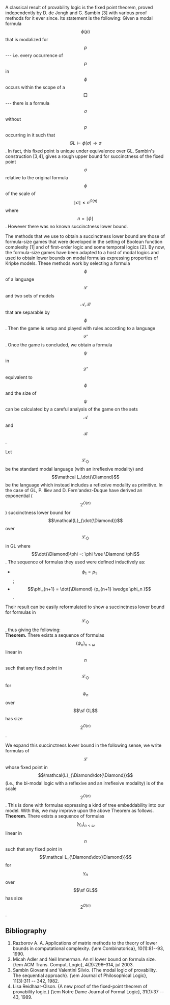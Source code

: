 






A classical result of provability logic is the fixed point theorem, proved independently by D. de Jongh and G. Sambin [3] with various proof methods for it ever since. Its statement is the following: Given a modal formula $$\phi(p)$$ that is modalized for $$p$$ --- i.e. every occurrence of $$p$$ in $$\phi$$ occurs within the scope of a $$\Box$$ --- there is a formula $$\sigma$$ without $$p$$ occurring in it such that $$GL \vdash \phi(\sigma) \rightarrow \sigma$$. In fact, this fixed point is unique under equivalence over GL. Sambin's construction [3,4], gives a rough upper bound for succinctness of the fixed point $$\sigma$$ relative to the original formula $$\phi$$ of the scale of $$\mid\sigma\mid \leq n^{O(n)} $$ where $$n = \mid\phi\mid$$. However there was no known succinctness lower bound.

The methods that we use to obtain a succinctness lower bound are those of formula-size games that were developed in the setting of Boolean function complexity [1] and of first-order logic and some temporal logics [2]. By now, the formula-size games have been adapted to a host of modal logics and used to obtain lower bounds on modal formulas expressing properties of Kripke models. These methods work by selecting a formula $$\phi$$ of a language $$\mathcal{L}$$ and two sets of models $$\mathcal{A}, \mathcal{B}$$ that are separable by $$\phi$$. Then the game is setup and played with rules according to a language $$\mathcal{L}'$$. Once the game is concluded, we obtain a formula $$\psi$$ in $$\mathcal{L}'$$ equivalent to $$\phi$$ and the size of $$\psi$$ can be calculated by a careful analysis of the game on the sets $$\mathcal{A}$$ and $$ \mathcal{B}$$.

Let $$\mathcal L_\Diamond$$ be the standard modal language (with an irreflexive modality) and $$\mathcal L_\dot{\Diamond}$$ be the language which instead includes a reflexive modality as primitive. 
In the case of GL, P. Iliev and D. Fern\'andez-Duque have derived an exponential ($$2^{O(n)}$$) succinctness lower bound for $$\mathcal{L}_{\dot{\Diamond}}$$ over $$\mathcal{L}_\Diamond$$ in GL where $$\dot{\Diamond}\phi =: \phi \vee \Diamond \phi$$. The sequence of formulas they used were defined inductively as:

  -  $$\phi_1 = p_1$$;
  -  $$\phi_{n+1} = \dot{\Diamond} (p_{n+1} \wedge \phi_n )$$.

Their result can be easily reformulated to show a succinctness lower bound for formulas in $$\mathcal{L}_{\Diamond}$$, thus giving the following:  
**Theorem.**
There exists a sequence of formulas $$(\psi_n)_{n<\omega}$$ linear in $$n$$ such that any fixed point in $$\mathcal L_\Diamond$$ for $$\psi_n$$ over $$\sf GL$$ has size $$2^{O(n)}$$.

We expand this succinctness lower bound in the following sense, we write formulas of $$\mathcal{L}$$ whose fixed point in $$\mathcal{L}_{\Diamond\dot{\Diamond}}$$ (i.e., the bi-modal logic with a reflexive and an irreflexive modality) is of the scale $$2^{O({n})}$$. This is done with formulas expressing a kind of tree embeddability into our model.
With this, we may improve upon the above Theorem as follows.  
**Theorem.**
There exists a sequence of formulas $$(\gamma_n)_{n<\omega}$$ linear in $$n$$ such that any fixed point in $$\mathcal L_{\Diamond\dot{\Diamond}}$$ for $$\gamma_n$$ over $$\sf GL$$ has size $$2^{O(n)}$$.












## Bibliography

1. Razborov A. A. Applications of matrix methods to the theory of lower bounds in  computational complexity. {\em Combinatorica}, 10(1):81--93, 1990.
2. Micah Adler and Neil Immerman. An n! lower bound on formula size. {\em ACM Trans. Comput. Logic}, 4(3):296–314, jul 2003.
3. Sambin Giovanni and Valentini Silvio. {The modal logic of provability. The sequential approach}. {\em Journal of Philosophical Logic}, 11(3):311 -- 342, 1982.
4. Lisa Reidhaar-Olson. {A new proof of the fixed-point theorem of provability logic.} {\em Notre Dame Journal of Formal Logic}, 31(1):37 -- 43, 1989.





































